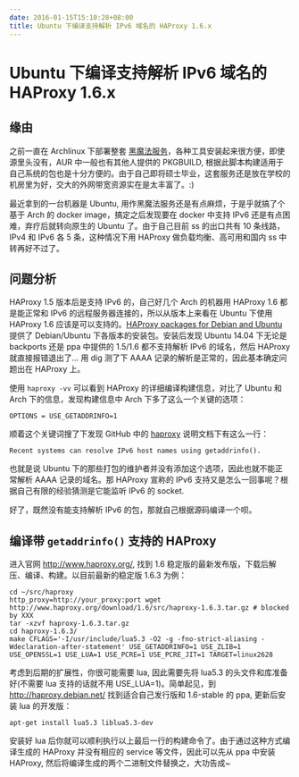 ```yaml
---
date: 2016-01-15T15:10:28+08:00
title: Ubuntu 下编译支持解析 IPv6 域名的 HAProxy 1.6.x
---
```


# Ubuntu 下编译支持解析 IPv6 域名的 HAProxy 1.6.x

## 缘由

之前一直在 Archlinux 下部署整套 [黑魔法服务](https://github.com/sjtug/kxsw)，各种工具安装起来很方便，即使源里头没有，AUR 中一般也有其他人提供的 PKGBUILD, 根据此脚本构建适用于自己系统的包也是十分方便的。由于自己即将硕士毕业，这套服务还是放在学校的机房里为好，交大的外网带宽资源实在是太丰富了。:)

最近拿到的一台机器是 Ubuntu, 用作黑魔法服务还是有点麻烦，于是乎就搞了个基于 Arch 的 docker image，搞定之后发现要在 docker 中支持 IPv6 还是有点困难，弃疗后就转向原生的 Ubuntu 了。由于自己目前 ss 的出口共有 10 条线路，IPv4 和 IPv6 各 5 条，这种情况下用 HAProxy 做负载均衡、高可用和国内 ss 中转再好不过了。

## 问题分析

HAProxy 1.5 版本后是支持 IPv6 的，自己好几个 Arch 的机器用 HAProxy 1.6 都是能正常和 IPv6 的远程服务器连接的，所以从版本上来看在 Ubuntu 下使用 HAProxy 1.6 应该是可以支持的。[HAProxy packages for Debian and Ubuntu](http://haproxy.debian.net/) 提供了 Debian/Ubuntu 下各版本的安装包。安装后发现 Ubuntu 14.04 下无论是 backports 还是 ppa 中提供的 1.5/1.6 都不支持解析 IPv6 的域名，然后 HAProxy 就直接报错退出了... 用 dig 测了下 AAAA 记录的解析是正常的，因此基本确定问题出在 HAProxy 上。

使用 `haproxy -vv` 可以看到 HAProxy 的详细编译构建信息，对比了 Ubuntu 和 Arch 下的信息，发现构建信息中 Arch 下多了这么一个关键的选项：
```
OPTIONS = USE_GETADDRINFO=1
```
顺着这个关键词搜了下发现 GitHub 中的 [haproxy](https://github.com/haproxy/haproxy) 说明文档下有这么一行：
```
Recent systems can resolve IPv6 host names using getaddrinfo().
```
也就是说 Ubuntu 下的那些打包的维护者并没有添加这个选项，因此也就不能正常解析 AAAA 记录的域名。那 HAProxy 宣称的 IPv6 支持又是怎么一回事呢？根据自己有限的经验猜测是它能监听 IPv6 的 socket.

好了，既然没有能支持解析 IPv6 的包，那就自己根据源码编译一个呗。

## 编译带 `getaddrinfo()` 支持的 HAProxy

进入官网 <http://www.haproxy.org/>, 找到 1.6 稳定版的最新发布版，下载后解压、编译、构建。以目前最新的稳定版 1.6.3 为例：
```
cd ~/src/haproxy
http_proxy=http://your_proxy:port wget http://www.haproxy.org/download/1.6/src/haproxy-1.6.3.tar.gz # blocked by XXX
tar -xzvf haproxy-1.6.3.tar.gz
cd haproxy-1.6.3/
make CFLAGS='-I/usr/include/lua5.3 -O2 -g -fno-strict-aliasing -Wdeclaration-after-statement' USE_GETADDRINFO=1 USE_ZLIB=1 USE_OPENSSL=1 USE_LUA=1 USE_PCRE=1 USE_PCRE_JIT=1 TARGET=linux2628
```

考虑到后期的扩展性，你很可能需要 lua, 因此需要先将 lua5.3 的头文件和库准备好(不需要 lua 支持的话就不用 USE_LUA=1)。简单起见，到 <http://haproxy.debian.net/> 找到适合自己发行版和 1.6-stable 的 ppa, 更新后安装 lua 的开发版：
```
apt-get install lua5.3 liblua5.3-dev
```

安装好 lua 后你就可以顺利执行以上最后一行的构建命令了。由于通过这种方式编译生成的 HAProxy 并没有相应的 service 等文件，因此可以先从 ppa 中安装 HAProxy, 然后将编译生成的两个二进制文件替换之，大功告成~